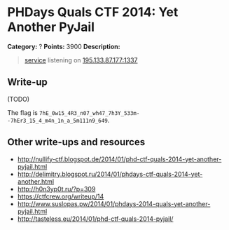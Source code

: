 # PHDays Quals CTF 2014: Yet Another PyJail

**Category:** ?
**Points:** 3900
**Description:**

> [service](ail.py.903c8ee6a9118e72f1c14be868b72d67d2b1cdae) listening on [195.133.87.177:1337](http://ctfarchive.phdays.com/phd4quals/yet%20another%20pyjail%20%283900%29/ctf-task-churin-pyjail.ova)

## Write-up

(TODO)

The flag is `7hE_0w15_4R3_n07_wh47_7h3Y_533m--7hEr3_15_4_m4n_1n_a_5m111n9_649`.

## Other write-ups and resources

* <http://nullify-ctf.blogspot.de/2014/01/phd-ctf-quals-2014-yet-another-pyjail.html>
* <http://delimitry.blogspot.ru/2014/01/phdays-ctf-quals-2014-yet-another.html>
* <http://h0n3yp0t.ru/?p=309>
* <https://ctfcrew.org/writeup/14>
* <http://www.suslopas.pw/2014/01/phdays-2014-quals-yet-another-pyjail.html>
* <http://tasteless.eu/2014/01/phd-ctf-quals-2014-pyjail/>

